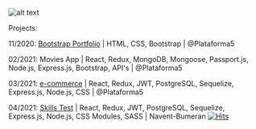 ![alt text](https://i.ibb.co/D5ygCv4/Screenshot-from-2021-04-11-00-51-53.png)

Projects:

11/2020: [Bootstrap Portfolio](https://agustintomas.netlify.app/) | HTML, CSS, Bootstrap | @Plataforma5

02/2021: Movies App | React, Redux, MongoDB, Mongoose, Passport.js, Node.js, Express.js, Bootstrap, API's | @Plataforma5

03/2021: [e-commerce](https://github.com/agustindiazcano/ECOMMERCE-PUBLIC ) | React, Redux, JWT, PostgreSQL, Sequelize, Express.js, Node.js, CSS | @Plataforma5

04/2021: [Skills Test](https://github.com/Nahue941/navent) | React, Redux, JWT, PostgreSQL, Sequelize, Express.js, Node.js, CSS Modules, SASS | Navent-Bumeran
[![Hits](https://hits.seeyoufarm.com/api/count/incr/badge.svg?url=https%3A%2F%2Fgithub.com%2Fagustindiazcano%2Fhit-counter&count_bg=%23EBA2A2&title_bg=%23000000&icon=python.svg&icon_color=%23FFA3A3&title=views&edge_flat=true)](https://hits.seeyoufarm.com)
